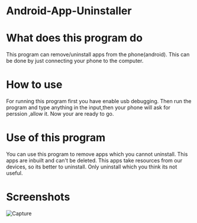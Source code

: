 # Android-App-Uninstaller

# What does this program do

This program can remove/uninstall apps from the phone(android).
This can be done by just connecting your phone to the computer.

# How to use

For running this program first you have enable usb debugging.
Then run the program and type anything in the input,then your phone will ask for perssion ,allow it.
Now your are ready to go.

# Use of this program

You can use this program to remove apps which you cannot uninstall.
This apps are inbuilt and can't be deleted.
This apps take resources from our devices, so its better to uninstall.
Only uninstall which you think its not useful.

# Screenshots

![Capture](https://user-images.githubusercontent.com/92664795/138562925-ad08f040-882c-4390-9528-334907f8c7df.PNG)

